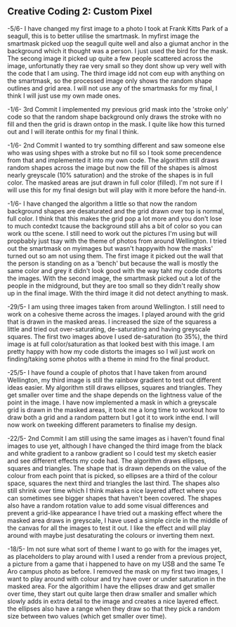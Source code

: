 ## Creative Coding 2: Custom Pixel

-5/6-
I have changed my first image to a photo I took at Frank Kitts Park of a seagull, this is to better utilise the smartmask. In myfirst image the smartmask picked uop the seagull quite well and also a giumat anchor in the background which it thought was a person. I just used the bird for the mask. The secong image it picked up quite a few people scattered across the image, unfortunatly they rae very small so they dont show up very well with the code that I am using. The third image idd not com eup with anything on the smartmask, so the processed image only shows the random shape outlines and grid area. I will not use any of the smartmasks for my final, I think I will just use my own made ones.

-1/6- 3rd Commit
I implemented my previous grid mask into the 'stroke only' code so that the random shape background only draws the stroke with no fill and then the grid is drawn ontop in the mask. I quite like how this turned out and I will iterate onthis for my final I think.

-1/6- 2nd Commit
I wanted to try somthing different and saw someone else who was using shpes with a stroke but no fill so I took some precendence from that and implemented it into my own code. The algorithm still draws random shapes across the image but now the fill of the shapes is almost nearly greyscale (10% saturation) and the stroke of the shapes is in full color. The masked areas are jsut drawn in full color (filled). I'm not sure if I will use this for my final design but will play with it more before the hand-in.

-1/6-
I have changed the algorithm a little so that now the random background shapes are desaturated and the grid drawn over top is normal, full color. I think that this makes the grid pop a lot more and you don't lose to much contedxt tcause the background still ahs a bit of color so you can work ou tthe scene. I still need to work out the pictures I'm using but will propbably just tsay with the theme of photos from around Wellington.
I tried out the smartmask on myimages but wasn't happywith how the masks' turned out so am not using them. The first image it picked out the wall that the person is standing on as a 'bench' but because the wall is mostly the same color and grey it didn't look good with the way taht my code distorts the images. With the second image, the smartmask picked out a lot of the people in the midground, but they are too small so they didn't really show up in the final image. With the third image it did not detect anything to mask.

-29/5-
I am using three images taken from around Wellington. I still need to work on a cohesive theme across the images.
I played around with the grid that is drawn in the masked areas. I increased the size of the squaress a little and tried out over-saturating, de-saturating and having greyscale squares. The first two images above I used de-saturation (to 35%), the third image is at full color/saturation as that looked best with this image.
I am pretty happy with how my code distorts the images so I wil just work on finding/taking some photos with a theme in mind fro the final product.

-25/5-
I have found a couple of photos that I have taken from around Wellington, my third image is still the rainbow gradient to test out different ideas easier.
My algorithm still draws ellipses, squares and triangles. They get smaller over time and the shape depends on the lightness value of the point in the image. 
I have now implemented a mask in which a greyscale grid is drawn in the masked areas, it took me a long time to workout how to draw both a grid and a random pattern but I got it to work inthe end.
I will now work on tweeking different parameters to finalise my design.

-22/5- 2nd Commit
I am still using the same images as i haven't found final images to use yet, although I have changed the third image from the black and white gradient to a ranbow gradient so I could test my sketch easier and see different effects my code had.
The algorithm draws ellipses, squares and triangles. The shape that is drawn depends on the value of the colour from each point that is picked, so ellipses are a third of the colour space, squares the next third and triangles the last third. The shapes also still shrink over time which I think makes a nice layered affect where you can sometimes see bigger shapes that haven't been covered. The shapes also have a random rotation value to add some visual differences and prevent a grid-like appearance 
I have tried out a masking effect where the masked area draws in greyscale, I have used a simple circle in the middle of the canvas for all the images to test it out. I like the effect and will play around with maybe just desaturating the colours or inverting them next.

-18/5-
Im not sure what sort of theme I want to go with for the images yet, as placeholders to play around with I used a render from a previous project, a picture from a game that i happened to have on my USB and the same Te Aro campus photo as before. 
I removed the mask on my first two images, I want to play around with colour and try have over or under saturation in the masked area. 
For the algorithim I have the ellipses draw and get smaller over time, they start out quite large then draw smaller and smaller which slowly adds in extra detail to the image and creates a nice layered effect. the ellipses also have a range when they draw so that they pick a random size between two values (which get smaller over time).
